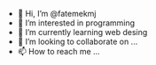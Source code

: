 - 👋 Hi, I’m @fatemekmj
- 👀 I’m interested in programming
- 🌱 I’m currently learning web desing
- 💞️ I’m looking to collaborate on ...
- 📫 How to reach me ...

<!---
fatemekmj/fatemekmj is a ✨ special ✨ repository because its `README.md` (this file) appears on your GitHub profile.
You can click the Preview link to take a look at your changes.
--->
